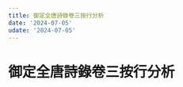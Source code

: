 ```yaml
---
title: 御定全唐詩錄卷三按行分析
date: '2024-07-05'
udate: '2024-07-05'
---
```

# 御定全唐詩錄卷三按行分析

<LinePage :list="lines" :chapternum="3" />

<script setup>
const chapter = '卷三';
import lines from '/data/qtsl/卷三/lines.json'
</script>
